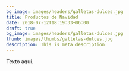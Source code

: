 ```yaml
---
bg_image: images/headers/galletas-dulces.jpg
title: Productos de Navidad
date: 2018-07-12T18:19:33+06:00
draft: true
bg_image: images/headers/galletas-dulces.jpg
thumb: images/thumbs/galletas-dulces.jpg
description: This is meta description
---
```

Texto aquí.
